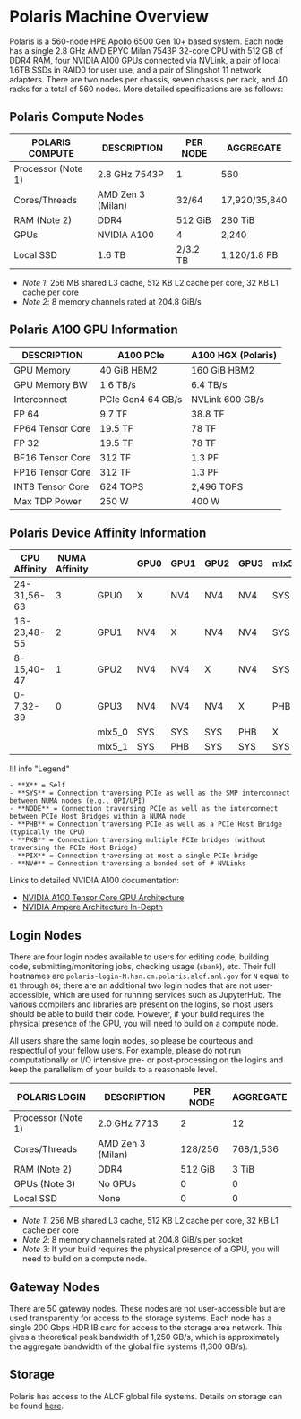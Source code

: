 # Polaris Machine Overview
Polaris is a 560-node HPE Apollo 6500 Gen 10+ based system. Each node has a single 2.8 GHz AMD EPYC Milan 7543P 32-core CPU with 512 GB of DDR4 RAM, four NVIDIA A100 GPUs connected via NVLink, a pair of local 1.6TB SSDs in RAID0 for user use, and a pair of Slingshot 11 network adapters. There are two nodes per chassis, seven chassis per rack, and 40 racks for a total of 560 nodes. More detailed specifications are as follows:

## Polaris Compute Nodes
| POLARIS COMPUTE | DESCRIPTION | PER NODE | AGGREGATE |
|-----------------|-------------|----------|-----------|
| Processor (Note 1) | 2.8 GHz 7543P | 1 | 560 |
| Cores/Threads | AMD Zen 3 (Milan) | 32/64 | 17,920/35,840 |
| RAM (Note 2) | DDR4 | 512 GiB | 280 TiB |
| GPUs | NVIDIA A100 | 4 | 2,240 |
| Local SSD | 1.6 TB | 2/3.2 TB | 1,120/1.8 PB |

- _Note 1_: 256 MB shared L3 cache, 512 KB L2 cache per core, 32 KB L1 cache per core
- _Note 2_: 8 memory channels rated at 204.8 GiB/s

## Polaris A100 GPU Information
| DESCRIPTION | A100 PCIe | A100 HGX (Polaris) |
|-------------|-----------|--------------------|
| GPU Memory | 40 GiB HBM2 | 160 GiB HBM2 |
| GPU Memory BW | 1.6 TB/s | 6.4 TB/s |
| Interconnect | PCIe Gen4 64 GB/s | NVLink 600 GB/s |
| FP 64 | 9.7 TF | 38.8 TF |
| FP64 Tensor Core | 19.5 TF | 78 TF |
| FP 32 | 19.5 TF | 78 TF |
| BF16 Tensor Core | 312 TF | 1.3 PF |
| FP16 Tensor Core | 312 TF | 1.3 PF |
| INT8 Tensor Core | 624 TOPS | 2,496 TOPS |
| Max TDP Power | 250 W | 400 W |

## Polaris Device Affinity Information
| CPU Affinity | NUMA Affinity |        | GPU0 | GPU1 | GPU2 | GPU3 | mlx5_0 | mlx5_1 |
|--------------|---------------|--------|------|------|------|------|--------|--------|
| 24-31,56-63  | 3             | GPU0   | X    | NV4  | NV4  | NV4  | SYS    | SYS    |
| 16-23,48-55  | 2             | GPU1   | NV4  | X    | NV4  | NV4  | SYS    | PHB    |
| 8-15,40-47   | 1             | GPU2   | NV4  | NV4  | X    | NV4  | SYS    | SYS    |
| 0-7,32-39    | 0             | GPU3   | NV4  | NV4  | NV4  | X    | PHB    | SYS    |
|              |               | mlx5_0 | SYS  | SYS  | SYS  | PHB  | X      | SYS    |
|              |               | mlx5_1 | SYS  | PHB  | SYS  | SYS  | SYS    | X      |

!!! info "Legend"

    - **X** = Self
    - **SYS** = Connection traversing PCIe as well as the SMP interconnect between NUMA nodes (e.g., QPI/UPI)
    - **NODE** = Connection traversing PCIe as well as the interconnect between PCIe Host Bridges within a NUMA node
    - **PHB** = Connection traversing PCIe as well as a PCIe Host Bridge (typically the CPU)
    - **PXB** = Connection traversing multiple PCIe bridges (without traversing the PCIe Host Bridge)
    - **PIX** = Connection traversing at most a single PCIe bridge
    - **NV#** = Connection traversing a bonded set of # NVLinks

Links to detailed NVIDIA A100 documentation:

- [NVIDIA A100 Tensor Core GPU Architecture](https://images.nvidia.com/aem-dam/en-zz/Solutions/data-center/nvidia-ampere-architecture-whitepaper.pdf)
- [NVIDIA Ampere Architecture In-Depth](https://developer.nvidia.com/blog/nvidia-ampere-architecture-in-depth/)

## Login Nodes
There are four login nodes available to users for editing code, building code, submitting/monitoring jobs, checking usage (`sbank`), etc. Their full hostnames are `polaris-login-N.hsn.cm.polaris.alcf.anl.gov` for `N` equal to `01` through `04`; there are an additional two login nodes that are not user-accessible, which are used for running services such as JupyterHub. The various compilers and libraries are present on the logins, so most users should be able to build their code. However, if your build requires the physical presence of the GPU, you will need to build on a compute node.

All users share the same login nodes, so please be courteous and respectful of your fellow users. For example, please do not run computationally or I/O intensive pre- or post-processing on the logins and keep the parallelism of your builds to a reasonable level.

| POLARIS LOGIN | DESCRIPTION | PER NODE | AGGREGATE |
|---------------|-------------|----------|-----------|
| Processor (Note 1) | 2.0 GHz 7713 | 2 | 12 |
| Cores/Threads | AMD Zen 3 (Milan) | 128/256 | 768/1,536 |
| RAM (Note 2) | DDR4 | 512 GiB | 3 TiB |
| GPUs (Note 3) | No GPUs | 0 | 0 |
| Local SSD | None | 0 | 0 |

- _Note 1_: 256 MB shared L3 cache, 512 KB L2 cache per core, 32 KB L1 cache per core
- _Note 2_: 8 memory channels rated at 204.8 GiB/s per socket
- _Note 3_: If your build requires the physical presence of a GPU, you will need to build on a compute node.

## Gateway Nodes
There are 50 gateway nodes. These nodes are not user-accessible but are used transparently for access to the storage systems. Each node has a single 200 Gbps HDR IB card for access to the storage area network. This gives a theoretical peak bandwidth of 1,250 GB/s, which is approximately the aggregate bandwidth of the global file systems (1,300 GB/s).

## Storage

Polaris has access to the ALCF global file systems. Details on storage can be found [here](../data-management/filesystem-and-storage/index.md).
